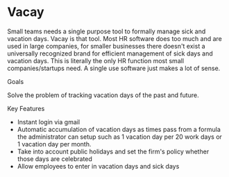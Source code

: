 Vacay
========

Small teams needs a single purpose tool to formally manage sick and vacation days. Vacay is that tool.
Most HR software does too much and are used in large companies, for smaller businesses there doesn't exist a universally recognized brand for efficient management of sick days and vacation days. This is literally the only HR function most small companies/startups need. A single use software just makes a lot of sense.

Goals

Solve the problem of tracking vacation days of the past and future.

Key Features

- Instant login via gmail 
- Automatic accumulation of vacation days as times pass from a formula the administrator can setup such as 1 vacation day per 20 work days or 1 vacation day per month. 
- Take into account public holidays and set the firm's policy whether those days are celebrated 
- Allow employees to enter in vacation days and sick days

